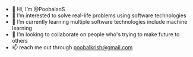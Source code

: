 - 👋 Hi, I’m @PoobalanS
- 👀 I’m interested to solve real-life problems using software technologies
- 🌱 I’m currently learning multiple software technologies include machine learning 
- 💞️ I’m looking to collaborate on people who's trying to make future to others
- 📫 reach me out through poobalkrish@gmail.com

<!---
PoobalanS/PoobalanS is a ✨ special ✨ repository because its `README.md` (this file) appears on your GitHub profile.
You can click the Preview link to take a look at your changes.
--->
